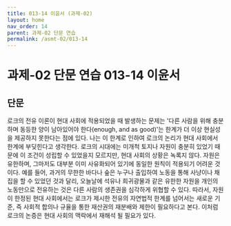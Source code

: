 ```yaml
---
title: 013-14 이윤서 (과제-02)
layout: home
nav_order: 14
parent: 과제-02 단문 연습
permalink: /asmt-02/013-14
---
```


# 과제-02 단문 연습 013-14 이윤서 

## 단문

로크의 전유 이론이 현대 사회에 적용되었을 때 발생하는 문제는 '다른 사람을 위해 충분하며 동등한 양이 남아있어야 한다(enough, and as good)'는 한계가 더 이상 현실성을 제공하지 못한다는 점에 있다. 나는 이 한계로 인하여 로크의 논리가 현대 사회에서 한계에 부딪힌다고 생각한다. 로크의 시대에는 미개척 토지나 자원이 충분히 있었기 때문에 이 조건이 성립할 수 있었을지 모르지만, 현대 사회의 상황은 녹록지 않다. 자원은 유한하며, 그마저도 대부분 이미 사유화되어 있기에 동일한 원칙이 적용되기 어려운 것이다. 예를 들어, 과거의 무한한 바다나 숲은 누구나 출입하여 노동을 통해 사냥이나 채집을 할 수 있었던 것과 달리, 오늘날에 석유나 희귀광물과 같은 유한한 자원을 개인의 노동만으로 전유하는 것은 다른 사람의 생존권을 심각하게 위협할 수 있다. 따라서, 자원이 한정된 현대 사회에서는 로크가 제시한 전유의 자연법적 한계를 넘어서는 새로운 기준, 즉 사회적 합의나 규율을 통한 재산권의 재분배와 제한이 필요하다고 본다. 이처럼 로크의 논증은 현대 사회의 맥락에서 재해석 될 필요가 있다. 
